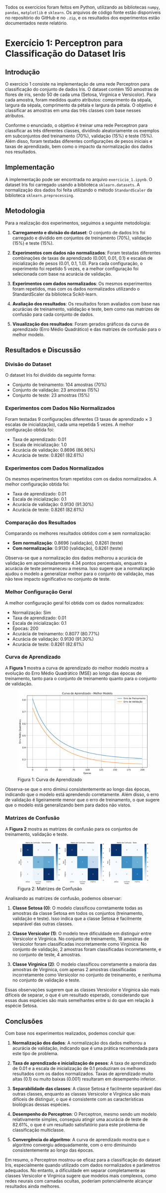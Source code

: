 Todos os exercicios foram feitos em Python, utilizando as bibliotecas `numpy`, `pandas`, `matplotlib` e `sklearn`. Os arquivos de código fonte estão disponíveis no repositório do GitHub e no `.zip`, e os resultados dos experimentos estão documentados neste relatório.

# Exercício 1: Perceptron para Classificação do Dataset Iris

## Introdução

O exercicio 1 consiste na implementação de uma rede Perceptron para classificação do conjunto de dados Iris. O dataset contém 150 amostras de flores de iris, sendo 50 de cada uma (Setosa, Virginica e Versicolor). Para cada amostra, foram medidos quatro atributos: comprimento da sépala, largura da sépala, comprimento da pétala e largura da pétala. O objetivo é classificar as amostras em uma das três classes com base nesses atributos.

Conforme o enunciado, o objetivo é treinar uma rede Perceptron para classificar as três diferentes classes, dividindo aleatoriamente os exemplos em subconjuntos ded treinamento (70%), validação (15%) e teste (15%). Além disso, foram testadas diferentes configurações de pesos iniciais e taxas de aprendizado, bem como o impacto da normalização dos dados nos resultados.

## Implementação

A implementação pode ser encontrada no arquivo `exercicio_1.ipynb`. O dataset Iris foi carregado usando a biblioteca `sklearn.datasets`. A normalização dos dados foi feita utilizando o método `StandardScaler` da biblioteca `sklearn.preprocessing`.

## Metodologia

Para a realização dos experimentos, seguimos a seguinte metodologia:

1. **Carregamento e divisão do dataset**: O conjunto de dados Iris foi carregado e dividido em conjuntos de treinamento (70%), validação (15%) e teste (15%).

2. **Experimentos com dados não normalizados**: Foram testadas diferentes combinações de taxas de aprendizado (0.001, 0.01, 0.1) e escalas de inicialização de pesos (0.01, 0.1, 1.0). Para cada configuração, o experimento foi repetido 5 vezes, e a melhor configuração foi selecionada com base na acurácia de validação.

3. **Experimentos com dados normalizados**: Os mesmos experimentos foram repetidos, mas com os dados normalizados utilizando o StandardScaler da biblioteca Scikit-learn.

4. **Avaliação dos resultados**: Os resultados foram avaliados com base nas acurácias de treinamento, validação e teste, bem como nas matrizes de confusão para cada conjunto de dados.

5. **Visualização dos resultados**: Foram gerados gráficos da curva de aprendizado (Erro Médio Quadrático) e das matrizes de confusão para o melhor modelo.

## Resultados e Discussão

### Divisão do Dataset

O dataset Iris foi dividido da seguinte forma:
- Conjunto de treinamento: 104 amostras (70%)
- Conjunto de validação: 23 amostras (15%)
- Conjunto de teste: 23 amostras (15%)

### Experimentos com Dados Não Normalizados

Foram testadas 9 configurações diferentes (3 taxas de aprendizado × 3 escalas de inicialização), cada uma repetida 5 vezes. A melhor configuração obtida foi:

- Taxa de aprendizado: 0.01
- Escala de inicialização: 1.0
- Acurácia de validação: 0.8696 (86.96%)
- Acurácia de teste: 0.8261 (82.61%)

### Experimentos com Dados Normalizados

Os mesmos experimentos foram repetidos com os dados normalizados. A melhor configuração obtida foi:

- Taxa de aprendizado: 0.01
- Escala de inicialização: 0.1
- Acurácia de validação: 0.9130 (91.30%)
- Acurácia de teste: 0.8261 (82.61%)

### Comparação dos Resultados

Comparando os melhores resultados obtidos com e sem normalização:

- **Sem normalização**: 0.8696 (validação), 0.8261 (teste)
- **Com normalização**: 0.9130 (validação), 0.8261 (teste)

Observa-se que a normalização dos dados melhorou a acurácia de validação em aproximadamente 4.34 pontos percentuais, enquanto a acurácia de teste permaneceu a mesma. Isso sugere que a normalização ajudou o modelo a generalizar melhor para o conjunto de validação, mas não teve impacto significativo no conjunto de teste.

### Melhor Configuração Geral

A melhor configuração geral foi obtida com os dados normalizados:

- Normalização: Sim
- Taxa de aprendizado: 0.01
- Escala de inicialização: 0.1
- Épocas: 200
- Acurácia de treinamento: 0.8077 (80.77%)
- Acurácia de validação: 0.9130 (91.30%)
- Acurácia de teste: 0.8261 (82.61%)

### Curva de Aprendizado

A **Figura 1** mostra a curva de aprendizado do melhor modelo mostra a evolução do Erro Médio Quadrático (MSE) ao longo das épocas de treinamento, tanto para o conjunto de treinamento quanto para o conjunto de validação.

<figure>
  <img src="stuff/curva_aprendizado.png" alt="Curva de Aprendizado" />
  <figcaption>Figura 1: Curva de Aprendizado</figcaption>
</figure>

Observa-se que o erro diminui consistentemente ao longo das épocas, indicando que o modelo está aprendendo corretamente. Além disso, o erro de validação é ligeiramente menor que o erro de treinamento, o que sugere que o modelo está generalizando bem para dados não vistos.

### Matrizes de Confusão

A **Figura 2** mostra as matrizes de confusão para os conjuntos de treinamento, validação e teste.

<figure>
  <img src="stuff/matrizes_confusao.png" alt="Matrizes de Confusão" />
  <figcaption>Figura 2: Matrizes de Confusão</figcaption>
</figure>

Analisando as matrizes de confusão, podemos observar:

1. **Classe Setosa (0)**: O modelo classificou corretamente todas as amostras da classe Setosa em todos os conjuntos (treinamento, validação e teste). Isso indica que a classe Setosa é facilmente separável das outras classes.

2. **Classe Versicolor (1)**: O modelo teve dificuldade em distinguir entre Versicolor e Virginica. No conjunto de treinamento, 18 amostras de Versicolor foram classificadas incorretamente como Virginica. No conjunto de validação, 2 amostras foram classificadas incorretamente, e no conjunto de teste, 4 amostras.

3. **Classe Virginica (2)**: O modelo classificou corretamente a maioria das amostras de Virginica, com apenas 2 amostras classificadas incorretamente como Versicolor no conjunto de treinamento, e nenhuma no conjunto de validação e teste.

Essas observações sugerem que as classes Versicolor e Virginica são mais difíceis de separar, o que é um resultado esperado, considerando que essas duas espécies são mais semelhantes entre si do que em relação à espécie Setosa.

## Conclusões

Com base nos experimentos realizados, podemos concluir que:

1. **Normalização dos dados**: A normalização dos dados melhorou a acurácia de validação, indicando que é uma prática recomendada para este tipo de problema.

2. **Taxa de aprendizado e inicialização de pesos**: A taxa de aprendizado de 0.01 e a escala de inicialização de 0.1 produziram os melhores resultados com os dados normalizados. Taxas de aprendizado muito altas (0.1) ou muito baixas (0.001) resultaram em desempenho inferior.

3. **Separabilidade das classes**: A classe Setosa é facilmente separável das outras classes, enquanto as classes Versicolor e Virginica são mais difíceis de distinguir, o que é consistente com as características biológicas dessas espécies.

4. **Desempenho do Perceptron**: O Perceptron, mesmo sendo um modelo relativamente simples, conseguiu atingir uma acurácia de teste de 82.61%, o que é um resultado satisfatório para este problema de classificação multiclasse.

5. **Convergência do algoritmo**: A curva de aprendizado mostra que o algoritmo convergiu adequadamente, com o erro diminuindo consistentemente ao longo das épocas.

Em resumo, o Perceptron mostrou-se eficaz para a classificação do dataset Iris, especialmente quando utilizado com dados normalizados e parâmetros adequados. No entanto, a dificuldade em separar completamente as classes Versicolor e Virginica sugere que modelos mais complexos, como redes neurais com camadas ocultas, poderiam potencialmente alcançar resultados ainda melhores.